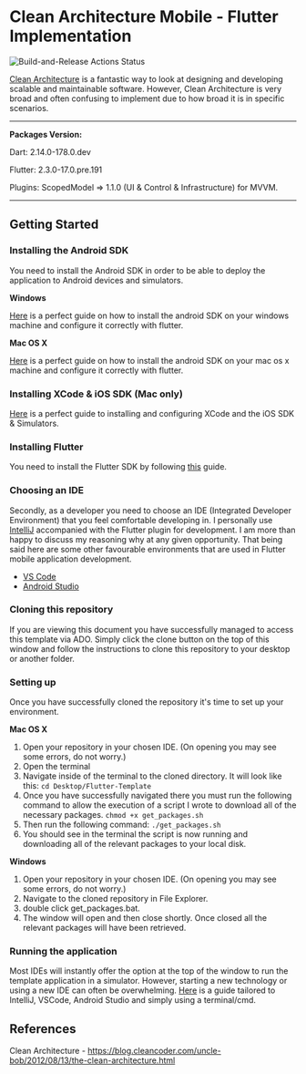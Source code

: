 # Clean Architecture Mobile - Flutter Implementation

![Build-and-Release Actions Status](https://github.com/davidezordan/Flutter-Template/workflows/build-and-release.yml/badge.svg)

[Clean Architecture](https://blog.cleancoder.com/uncle-bob/2012/08/13/the-clean-architecture.html) is a fantastic way to
look at designing and developing scalable and maintainable software. However, Clean Architecture is very broad and 
often confusing to implement due to how broad it is in specific scenarios.

---

**Packages Version:**

Dart: 2.14.0-178.0.dev

Flutter: 2.3.0-17.0.pre.191

Plugins:
ScopedModel => 1.1.0 (UI & Control & Infrastructure) for MVVM.

---

## Getting Started
### Installing the Android SDK
You need to install the Android SDK in order to be able to deploy the application to Android devices and simulators.

**Windows**

[Here](https://flutter.dev/docs/get-started/install/windows#android-setup) is a perfect guide on how to install the
android SDK on your windows machine and configure it correctly with flutter.

**Mac OS X**

[Here](https://flutter.dev/docs/get-started/install/macos#android-setup) is a perfect guide on how to install the
android SDK on your mac os x machine and configure it correctly with flutter.

### Installing XCode & iOS SDK (Mac only)
[Here](https://flutter.dev/docs/get-started/install/macos#android-setup) is a perfect guide to installing and
configuring XCode and the iOS SDK & Simulators.

### Installing Flutter
You need to install the Flutter SDK by following [this](https://flutter.dev/docs/get-started/install) guide.

### Choosing an IDE
Secondly, as a developer you need to choose an IDE (Integrated Developer Environment) that you feel comfortable
developing in. I personally use [IntelliJ](https://www.jetbrains.com/idea/) accompanied with the Flutter plugin for
development. I am more than happy to discuss my reasoning why at any given opportunity. That being said here are some
other favourable environments that are used in Flutter mobile application development.

- [VS Code](https://code.visualstudio.com/)
- [Android Studio](https://developer.android.com/studio)

### Cloning this repository
If you are viewing this document you have successfully managed to access this template via ADO. Simply click the clone
button on the top of this window and follow the instructions to clone this repository to your desktop or another folder.

### Setting up
Once you have successfully cloned the repository it's time to set up your environment.

**Mac OS X**
1. Open your repository in your chosen IDE. (On opening you may see some errors, do not worry.)
2. Open the terminal
3. Navigate inside of the terminal to the cloned directory. It will look like this:
`cd Desktop/Flutter-Template`
4. Once you have successfully navigated there you must run the following command to allow the execution of a script I
wrote to download all of the necessary packages.
`chmod +x get_packages.sh`
5. Then run the following command:
`./get_packages.sh`
6. You should see in the terminal the script is now running and downloading all of the relevant packages to your local disk.

**Windows**
1. Open your repository in your chosen IDE. (On opening you may see some errors, do not worry.)
2. Navigate to the cloned repository in File Explorer.
3. double click get_packages.bat.
4. The window will open and then close shortly. Once closed all the relevant packages will have been retrieved.

### Running the application
Most IDEs will instantly offer the option at the top of the window to run the template application in a simulator.
However, starting a new technology or using a new IDE can often be overwhelming. [Here](https://flutter.dev/docs/get-started/test-drive?tab=androidstudio)
is a guide tailored to IntelliJ, VSCode, Android Studio and simply using a terminal/cmd.

## References
Clean Architecture - https://blog.cleancoder.com/uncle-bob/2012/08/13/the-clean-architecture.html